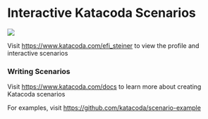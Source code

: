 # Interactive Katacoda Scenarios

[![](http://shields.katacoda.com/katacoda/efi_steiner/count.svg)](https://www.katacoda.com/efi_steiner "Get your profile on Katacoda.com")

Visit https://www.katacoda.com/efi_steiner to view the profile and interactive scenarios

### Writing Scenarios
Visit https://www.katacoda.com/docs to learn more about creating Katacoda scenarios

For examples, visit https://github.com/katacoda/scenario-example
